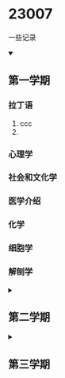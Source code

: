 # 23007
一些记录


<!--
  <<< Author notes: Step 2 >>>
  --
-->

<details id=2 open>
<summary><h2> 第一学期 </h2></summary>

### 拉丁语

1. ccc
2. 
  
  
### 心理学

### 社会和文化学

### 医学介绍

### 化学

### 细胞学

### 解刨学

</details>

<details id=3><summary><h2> 第二学期 </h2></summary>

</details>



<details id=3><summary><h2> 第三学期 </h2></summary>



1. xx[Notes](x)

-->
---

&copy; 2022 pe1l1nl1 &bull; [Code of Conduct](https://www.contributor-covenant.org/version/2/1/code_of_conduct/code_of_conduct.md) &bull; [CC-BY-4.0 License](https://creativecommons.org/licenses/by/4.0/legalcode)
